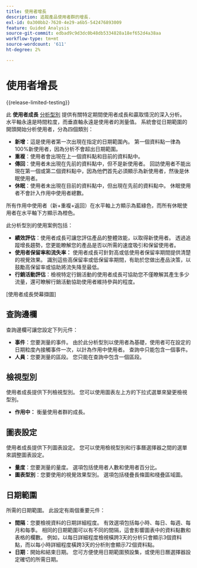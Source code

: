 ```yaml
---
title: 使用者增長
description: 追蹤產品使用者群的增長.
exl-id: 0a300bb2-7620-4e29-a6b5-542476893009
feature: Guided Analysis
source-git-commit: edbad9c9d3dc0b48db5334828a18ef652d4a38aa
workflow-type: tm+mt
source-wordcount: '611'
ht-degree: 2%

---
```


# 使用者增長

{{release-limited-testing}}

此 **使用者成長** [分析型別](overview.md) 提供有關特定期間使用者成長和贏取情況的深入分析。 水平軸永遠是時間粒度，而垂直軸永遠是使用者的測量值。 系統會從日期範圍的開頭開始分析使用者，分為四個類別：

* **新增**：這是使用者第一次出現在指定的日期範圍內。 第一個資料點一律為100%新使用者，因為分析不會超出日期範圍。
* **重複**：使用者會出現在上一個資料點和目前的資料點中。
* **傳回**：使用者未出現在先前的資料點中，但不是新使用者。 回訪使用者不能出現在第一個或第二個資料點中，因為他們首先必須顯示為新使用者，然後是休眠使用者。
* **休眠**：使用者未出現在目前的資料點中，但出現在先前的資料點中。 休眠使用者不會計入作用中使用者總數。

所有作用中使用者（新+重複+返回）在水平軸上方顯示為藍綠色，而所有休眠使用者在水平軸下方顯示為橙色。

此分析型別的使用案例包括：

* **績效評估**：使用者成長可讓您評估產品的整體效能，以取得新使用者。 透過追蹤增長趨勢，您更能瞭解您的產品是否以所需的速度吸引和保留使用者。
* **使用者保留率和流失率：** 使用者成長可針對高或低使用者保留率期間提供清楚的視覺效果。 識別這些高保留率或低保留率期間，有助於您做出產品決策，以鼓勵高保留率或協助將流失降至最低。
* **行銷活動評估**：檢視特定行銷活動的使用者成長可協助您不僅瞭解其產生多少流量，還可瞭解行銷活動協助使用者維持參與的程度。

[使用者成長熒幕擷圖]

## 查詢邊欄

查詢邊欄可讓您設定下列元件：

* **事件**：您要測量的事件。 由於此分析型別以使用者為基礎，使用者可在設定的日期粒度內接觸事件一次，以計為作用中使用者。 查詢中只能包含一個事件。
* **人員**：您要測量的區段。 您只能在查詢中包含一個區段。

## 檢視型別

使用者成長提供下列檢視型別。 您可以使用圖表左上方的下拉式選單來變更檢視型別。

* **作用中：** 衡量使用者群的成長。

## 圖表設定

使用者成長提供下列圖表設定。 您可以使用檢視型別和行事曆選擇器之間的選單來調整圖表設定。

* **量度**：您要測量的量度。 選項包括使用者人數和使用者百分比。
* **圖表型別**：您要使用的視覺效果型別。 選項包括棧疊長條圖和棧疊區域圖。

## 日期範圍

所需的日期範圍。 此設定有兩個重要元件：

* **間隔**：您要檢視資料的日期詳細程度。 有效選項包括每小時、每日、每週、每月和每季。 相同的日期範圍可以有不同的間隔，這會影響圖表中的資料點數和表格的欄數。 例如，以每日詳細程度檢視橫跨3天的分析只會顯示3個資料點，而以每小時詳細程度橫跨3天的分析則會顯示72個資料點。
* **日期**：開始和結束日期。 您可方便使用日期範圍預設集，或使用日曆選擇器設定確切的所需日期。
